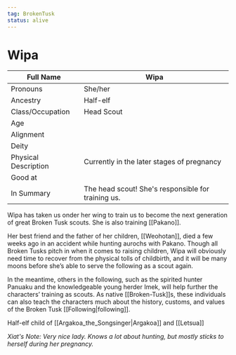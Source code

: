 ```yaml
---
tag: BrokenTusk
status: alive
---
```

# Wipa

| Full Name            | Wipa                                       |
| -------------------- | ------------------------------------------ |
| Pronouns             | She/her                                    |
| Ancestry             |Half-elf |
| Class/Occupation     | Head Scout                                 |
| Age                  |                                            |
| Alignment            |                                            |
| Deity                |                                            |
| Physical Description | Currently in the later stages of pregnancy |
| Good at              |                                            |
| In Summary           | The head scout! She's responsible for training us. |

Wipa has taken us onder her wing to train us to become the next generation of great Broken Tusk scouts. She is also training [[Pakano]].

Her best friend and the father of her children, [[Weohotan]], died a few weeks ago in an accident while hunting aurochs with Pakano. Though all Broken Tusks pitch in when it comes to raising children, Wipa will obviously need time to recover from the physical tolls of childbirth, and it will be many moons before she’s able to serve the following as a scout again.

In the meantime, others in the following, such as the spirited hunter Panuaku and the knowledgeable young herder Imek, will help further the characters’ training as scouts. As native [[Broken-Tusk]]s, these individuals can also teach the characters much about the history, customs, and values of the Broken Tusk [[Following|following]].

Half-elf child of [[Argakoa_the_Songsinger|Argakoa]] and [[Letsua]]


*Xiat's Note: Very nice lady. Knows a lot about hunting, but mostly sticks to herself during her pregnancy.*